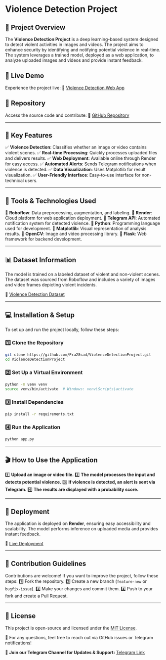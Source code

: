# Violence Detection Project

## 🌟 Project Overview

The **Violence Detection Project** is a deep learning-based system designed to detect violent activities in images and videos. The project aims to enhance security by identifying and notifying potential violence in real-time. The system leverages a trained model, deployed as a web application, to analyze uploaded images and videos and provide instant feedback.

## 🚀 Live Demo
Experience the project live:
🔗 [Violence Detection Web App](https://violencedetectionproject-1.onrender.com/)

## 📂 Repository
Access the source code and contribute:
🔗 [GitHub Repository](https://github.com/Pra28sad/ViolenceDetectionProject)

---

## 🎯 Key Features
✅ **Violence Detection**: Classifies whether an image or video contains violent scenes.
✅ **Real-time Processing**: Quickly processes uploaded files and delivers results.
✅ **Web Deployment**: Available online through Render for easy access.
✅ **Automated Alerts**: Sends Telegram notifications when violence is detected.
✅ **Data Visualization**: Uses Matplotlib for result visualization.
✅ **User-Friendly Interface**: Easy-to-use interface for non-technical users.

---

## 🔧 Tools & Technologies Used
📌 **Roboflow**: Data preprocessing, augmentation, and labeling.
📌 **Render**: Cloud platform for web application deployment.
📌 **Telegram API**: Automated notification system for detected violence.
📌 **Python**: Programming language used for development.
📌 **Matplotlib**: Visual representation of analysis results.
📌 **OpenCV**: Image and video processing library.
📌 **Flask**: Web framework for backend development.

---

## 📊 Dataset Information
The model is trained on a labeled dataset of violent and non-violent scenes. The dataset was sourced from Roboflow and includes a variety of images and video frames depicting violent incidents. 

🔗 [Violence Detection Dataset](https://universe.roboflow.com/)

---

## 💻 Installation & Setup
To set up and run the project locally, follow these steps:

### 1️⃣ Clone the Repository
```sh
git clone https://github.com/Pra28sad/ViolenceDetectionProject.git
cd ViolenceDetectionProject
```

### 2️⃣ Set Up a Virtual Environment
```sh
python -m venv venv
source venv/bin/activate  # Windows: venv\Scripts\activate
```

### 3️⃣ Install Dependencies
```sh
pip install -r requirements.txt
```

### 4️⃣ Run the Application
```sh
python app.py
```

---

## 🎬 How to Use the Application
1️⃣ **Upload an image or video file.**
2️⃣ **The model processes the input and detects potential violence.**
3️⃣ **If violence is detected, an alert is sent via Telegram.**
4️⃣ **The results are displayed with a probability score.**

---

## 📡 Deployment
The application is deployed on **Render**, ensuring easy accessibility and scalability. The model performs inference on uploaded media and provides instant feedback.

🔗 [Live Deployment](https://violencedetectionproject-1.onrender.com/)

---

## 🤝 Contribution Guidelines
Contributions are welcome! If you want to improve the project, follow these steps:
1️⃣ Fork the repository.
2️⃣ Create a new branch (`feature-new` or `bugfix-issue`).
3️⃣ Make your changes and commit them.
4️⃣ Push to your fork and create a Pull Request.

---

## 📜 License
This project is open-source and licensed under the [MIT License](LICENSE).

📩 For any questions, feel free to reach out via GitHub issues or Telegram notifications!

🔗 **Join our Telegram Channel for Updates & Support:** [Telegram Link](https://t.me/Prasad_VD_Bot)

